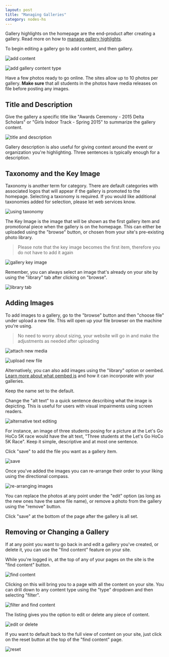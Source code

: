 ```yaml
---
layout: post
title: "Managing Galleries"
category: nodes-hs
---
```


Gallery highlights on the homepage are the end-product after creating a gallery. Read more on how to [manage gallery highlights](/schoolsites-help/hs-homepage/2015/07/15/gallery-highlights/).

To begin editing a gallery go to add content, and then gallery.

![add content](/schoolsites-help/images/hs-files/add-content.png)

![add gallery content type](/schoolsites-help/images/hs-files/add-gallery-type.png)

Have a few photos ready to go online. The sites allow up to 10 photos per gallery. **Make sure** that all students in the photos have media releases on file before posting any images.

## Title and Description

Give the gallery a specific title like "Awards Ceremony - 2015 Delta Scholars" or "Girls Indoor Track - Spring 2015" to summarize the gallery content.

![title and description](/schoolsites-help/images/hs-files/description-title.png)

Gallery description is also useful for giving context around the event or organization you're highlighting. Three sentences is typically enough for a description. 

## Taxonomy and the Key Image

Taxonomy is another term for category. There are default categories with associated logos that will appear if the gallery is promoted to the homepage. Selecting a taxonomy is required. If you would like additional taxonomies added for selection, please let web services know.

![using taxonomy](/schoolsites-help/images/hs-files/gallery-taxonomy.png)

The Key Image is the image that will be shown as the first gallery item and promotional piece when the gallery is on the homepage. This can either be uploaded using the "browse" button, or chosen from your site's pre-existing photo library.

> Please note that the key image becomes the first item, therefore you do not have to add it again

![gallery key image](/schoolsites-help/images/hs-files/key-image.png)

Remember, you can always select an image that's already on your site by using the "library" tab after clicking on "browse".

![library tab](/schoolsites-help/images/hs-files/choose-library-tab.png)

<a name="adding"></a>

## Adding Images

To add images to a gallery, go to the "browse" button and then "choose file" under upload a new file. This will open up your file browser on the machine you're using.

> No need to worry about sizing, your website will go in and make the adjustments as needed after uploading

![attach new media](/schoolsites-help/images/hs-files/attach-media.png)

![upload new file](/schoolsites-help/images/hs-files/upload-new-file.png)

Alternatively, you can also add images using the "library" option or oembed. [Learn more about what oembed is](/schoolsites-help/hs-gallery-mgmt/2015/07/10/using-oembed/) and how it can incorporate with your galleries.

Keep the name set to the default.

<a name="alt-text"></a>

Change the "alt text" to a quick sentence describing what the image is depicting. This is useful for users with visual impairments using screen readers. 

![alternative text editing](/schoolsites-help/images/hs-files/alt-text-file-name.png)

For instance, an image of three students posing for a picture at the Let's Go HoCo 5K race would have the alt text, "Three students at the Let's Go HoCo 5K Race". Keep it simple, descriptive and at most one sentence.

Click "save" to add the file you want as a gallery item.

![save](/schoolsites-help/images/hs-files/save-button.png)

Once you've added the images you can re-arrange their order to your liking using the directional compass. 

![re-arranging images](/schoolsites-help/images/hs-files/image-information.png)

You can replace the photos at any point under the "edit" option (as long as the new ones have the same file name), or remove a photo from the gallery using the "remove" button.

Click "save" at the bottom of the page after the gallery is all set.  

## Removing or Changing a Gallery

If at any point you want to go back in and edit a gallery you've created, or delete it, you can use the "find content" feature on your site.

While you're logged in, at the top of any of your pages on the site is the "find content" button.

![find content](/schoolsites-help/images/hs-files/add-content.png)

Clicking on this will bring you to a page with all the content on your site. You can drill down to any content type using the "type" dropdown and then selecting "filter". 

![filter and find content](/schoolsites-help/images/hs-files/type-filter-find.png)

The listing gives you the option to edit or delete any piece of content.

![edit or delete](/schoolsites-help/images/hs-files/edit-delete.png)

If you want to default back to the full view of content on your site, just click on the reset button at the top of the "find content" page.

![reset](/schoolsites-help/images/hs-files/reset.png)
